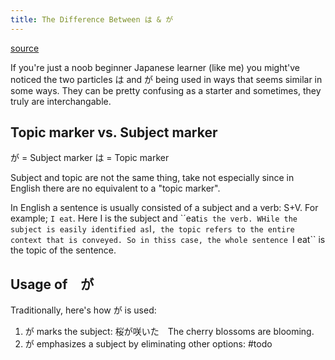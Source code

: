 ```yaml
---
title: The Difference Between は & が
---
```

[source](https://www.wasabi-jpn.com/how-to-speak-japanese/live-seminar/the-difference-between-ha-ga-explained/#:~:text=First%20of%20all%2C%20it%20is,%E3%81%AF%20is%20a%20topic%20marker.&text=Subject%20and%20topic%20are%20not,%E2%80%9Ctopic%20marker%E2%80%9D%20in%20English.)

If you're just a noob beginner Japanese learner (like me) you might've noticed the two particles は and が being used in ways that seems similar in some ways. They can be pretty confusing as a starter and sometimes, they truly are interchangable.

## Topic marker vs. Subject marker

が = Subject marker
は = Topic marker

Subject and topic are not the same thing, take not especially since in English there are no equivalent to a "topic marker".

In English a sentence is usually consisted of a subject and a verb: S+V. For example; ``I eat``. Here I is the subject and `´eat`` is the verb. WHile the subject is easily identified as ``I``, the topic refers to the entire context that is conveyed. So in thiss case, the whole sentence ``I eat`` is the topic of the sentence.

## Usage of　が

Traditionally, here's how が is used:

1. が marks the subject: 桜が咲いた　The cherry blossoms are blooming.
2. が emphasizes a subject by eliminating other options: #todo
